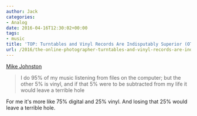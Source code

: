 ```yaml
---
author: Jack
categories:
- Analog
date: 2016-04-16T12:30:02+00:00
tags:
- music
title: 'TOP: Turntables and Vinyl Records Are Indisputably Superior (OT)'
url: /2016/the-online-photographer-turntables-and-vinyl-records-are-indisputably-superior-ot/
---
```


[Mike Johnston][1]

> I do 95% of my music listening from files on the computer; but the other 5% is vinyl, and if that 5% were to be subtracted from my life it would leave a terrible hole

For me it's more like 75% digital and 25% vinyl. And losing that 25% would leave a terrible hole.

 [1]: http://theonlinephotographer.typepad.com/the_online_photographer/2016/04/turntables-and-vinyl-records-are-indisputably-superior-ot.html?utm_source=feedburner&utm_medium=feed&utm_campaign=Feed%3A+typepad%2FZSjz+%28The+Online+Photographer%29